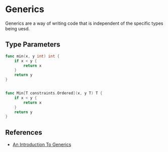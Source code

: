 # Generics

Generics are a way of writing code that is independent of the specific types being uesd.

## Type Parameters

``` go
func min(x, y int) int {
    if x < y {
        return x
    }
    return y
}


func Min[T constraints.Ordered](x, y T) T {
    if x < y {
        return x
    }
    return y
}
```

## References

- [An Introduction To Generics](https://go.dev/blog/intro-generics)
